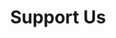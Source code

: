 ---
title: Support Us
slug: /support-us
sections:
  # --- 1. Introduction ---
  - type: GenericSection
    title:
      text: Support the Catalyst Centre
      color: text-dark # Or text-secondary
      type: TitleBlock
    subtitle: Empower Africa's Next Generation of Leaders
    text: >
      Your support is crucial in empowering young Africans to lead on climate action and sustainable resource governance. By contributing to the Catalyst Centre, you invest in a future for Africa that is equitable, environmentally sustainable, and economically just. Help us provide the knowledge, skills, and platforms needed for transformative change.
    actions:
      - label: Donate Now
        altText: Donate to The Catalyst Centre
        url: '#donate' # Internal link to donation section below
        showIcon: true
        icon: arrowRight
        iconPosition: right
        style: primary # Prominent CTA
        type: Button
    colors: bg-neutral-fg-dark
    styles:
      self: { padding: [pt-24, pb-16, pl-4, pr-4], alignItems: center }
      title: { textAlign: center }
      subtitle: { textAlign: center }
      text: { textAlign: center, maxWidth: large }

  # --- 2. Donation Section ---
  - type: GenericSection
    elementId: donate # ID for the internal link #donate
    title:
      text: Make a Donation
      color: text-light # Text color on dark background
      type: TitleBlock
    subtitle: Your Contribution Fuels Change
    text: |-
      Every donation, large or small, directly supports our programs – from youth leadership training and advocacy campaigns to vital research and tech innovation. Help us build capacity and amplify youth voices across Africa.
    actions:
      - label: Donate Securely Online
        altText: Donate to The Catalyst Centre via our secure platform
        url: /link-to-your-donation-platform # IMPORTANT: Replace with your actual donation link
        showIcon: false
        style: light # Button style for dark background (Needs definition in CSS or adjust style name)
        # OR use primary style if it contrasts well:
        # style: primary
        type: Button
    # Use a contrasting background for emphasis
    colors: bg-dark-fg-light # Dark blue background, light text
    styles:
      self: { padding: [pt-16, pb-16, pl-4, pr-4], alignItems: center }
      title: { textAlign: center }
      subtitle: { textAlign: center }
      text: { textAlign: center, maxWidth: medium, color: 'text-light/90' } # Slightly muted text

  # --- 3. Partnership Section ---
  - type: GenericSection
    title:
      text: Partner With Us
      color: text-secondary # Use secondary color for heading
      type: TitleBlock
    subtitle: Collaborate for Greater Impact
    text: >
      We actively seek partnerships with organizations, institutions, and businesses aligned with our mission. Collaboration is key to scaling our impact, diversifying support, and achieving systemic change. Let's work together to empower Africa's youth and build a sustainable future. Contact us at partnerships@catalystcentre.org (or use the main contact form) to discuss opportunities.
    # Optional: Add partner logos here again or examples of partnership types
    colors: bg-light-fg-dark
    styles:
      self: { padding: [pt-16, pb-16, pl-4, pr-4], alignItems: center }
      title: { textAlign: center }
      subtitle: { textAlign: center }
      text: { textAlign: center, maxWidth: large }

  # --- 4. Other Ways to Support ---
  - type: FeaturedItemsSection
    title:
      text: More Ways to Get Involved
      color: text-dark
      type: TitleBlock
    subtitle: Your time and voice matter too
    items:
      - type: FeaturedItem
        title: Spread the Word
        text: "Follow us on social media and share our mission, stories, and podcast with your network."
        # Add social link actions if desired
        colors: bg-neutralAlt-fg-dark
        styles: { self: { padding: [pt-8, pb-8, pl-8, pr-8], borderRadius: x-large, textAlign: center } }
      - type: FeaturedItem
        title: Volunteer (Future)
        text: "We anticipate future opportunities for volunteers. Express your interest via our contact form." # Adjust if volunteering is currently active
        colors: bg-neutralAlt-fg-dark
        styles: { self: { padding: [pt-8, pb-8, pl-8, pr-8], borderRadius: x-large, textAlign: center } }
      - type: FeaturedItem
        title: Stay Informed
        text: "Subscribe to our newsletter (if available) to receive updates on our work and impact."
        # Add newsletter signup link/form if applicable
        colors: bg-neutralAlt-fg-dark
        styles: { self: { padding: [pt-8, pb-8, pl-8, pr-8], borderRadius: x-large, textAlign: center } }
    variant: three-col-grid
    colors: bg-neutral-fg-dark
    styles:
      self: { padding: [pt-16, pb-24, pl-8, pr-8], justifyContent: center }
      title: { textAlign: center }
      subtitle: { textAlign: center }

seo:
  metaTitle: Support Us - The Catalyst Centre
  metaDescription: Support the Catalyst Centre's mission to empower Africa's youth leaders. Donate, partner, or find other ways to get involved.
  socialImage: /images/catalyst-centre-social-share.jpg # Replace or use site default
  type: Seo
type: PageLayout
---